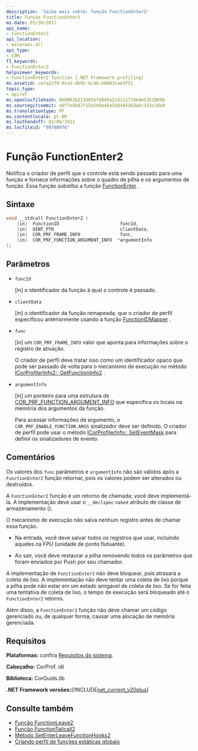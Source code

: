 ```yaml
---
description: 'Saiba mais sobre: função FunctionEnter2'
title: Função FunctionEnter2
ms.date: 03/30/2017
api_name:
- FunctionEnter2
api_location:
- mscorwks.dll
api_type:
- COM
f1_keywords:
- FunctionEnter2
helpviewer_keywords:
- FunctionEnter2 function [.NET Framework profiling]
ms.assetid: ce7a21f9-0ca3-4b92-bc4b-bb803cae3f51
topic_type:
- apiref
ms.openlocfilehash: 8b8061b213d02efd845e214c1177db4e5351869b
ms.sourcegitcommit: ddf7edb67715a5b9a45e3dd44536dabc153c1de0
ms.translationtype: MT
ms.contentlocale: pt-BR
ms.lasthandoff: 02/06/2021
ms.locfileid: "99788976"
---
```

# <a name="functionenter2-function"></a>Função FunctionEnter2

Notifica o criador de perfil que o controle está sendo passado para uma função e fornece informações sobre o quadro de pilha e os argumentos de função. Essa função substitui a função [FunctionEnter](functionenter-function.md) .  
  
## <a name="syntax"></a>Sintaxe  
  
```cpp  
void __stdcall FunctionEnter2 (  
    [in]  FunctionID                       funcId,
    [in]  UINT_PTR                         clientData,
    [in]  COR_PRF_FRAME_INFO               func,
    [in]  COR_PRF_FUNCTION_ARGUMENT_INFO  *argumentInfo  
);  
```  
  
## <a name="parameters"></a>Parâmetros

- `funcId`

  \[in] o identificador da função à qual o controle é passado.

- `clientData`

  \[in] o identificador da função remapeada, que o criador de perfil especificou anteriormente usando a função [FunctionIDMapper](functionidmapper-function.md) .
  
- `func`

  \[in] um `COR_PRF_FRAME_INFO` valor que aponta para informações sobre o registro de ativação.
  
  O criador de perfil deve tratar isso como um identificador opaco que pode ser passado de volta para o mecanismo de execução no método [ICorProfilerInfo2:: GetFunctionInfo2](icorprofilerinfo2-getfunctioninfo2-method.md) .  
  
- `argumentInfo`

  \[in] um ponteiro para uma estrutura de [COR_PRF_FUNCTION_ARGUMENT_INFO](cor-prf-function-argument-info-structure.md) que especifica os locais na memória dos argumentos da função.

  Para acessar informações de argumento, o `COR_PRF_ENABLE_FUNCTION_ARGS` sinalizador deve ser definido. O criador de perfil pode usar o método [ICorProfilerInfo:: SetEventMask](icorprofilerinfo-seteventmask-method.md) para definir os sinalizadores de evento.

## <a name="remarks"></a>Comentários  

 Os valores dos `func` parâmetros e `argumentInfo` não são válidos após a `FunctionEnter2` função retornar, pois os valores podem ser alterados ou destruídos.  
  
 A `FunctionEnter2` função é um retorno de chamada; você deve implementá-la. A implementação deve usar o `__declspec` `naked` atributo de classe de armazenamento ().  
  
 O mecanismo de execução não salva nenhum registro antes de chamar essa função.  
  
- Na entrada, você deve salvar todos os registros que usar, incluindo aqueles na FPU (unidade de ponto flutuante).  
  
- Ao sair, você deve restaurar a pilha removendo todos os parâmetros que foram enviados por Push por seu chamador.  
  
 A implementação de `FunctionEnter2` não deve bloquear, pois atrasará a coleta de lixo. A implementação não deve tentar uma coleta de lixo porque a pilha pode não estar em um estado amigável de coleta de lixo. Se for feita uma tentativa de coleta de lixo, o tempo de execução será bloqueado até o `FunctionEnter2` retorno.  
  
 Além disso, a `FunctionEnter2` função não deve chamar um código gerenciado ou, de qualquer forma, causar uma alocação de memória gerenciada.  
  
## <a name="requirements"></a>Requisitos  

 **Plataformas:** confira [Requisitos do sistema](../../get-started/system-requirements.md).  
  
 **Cabeçalho:** CorProf. idl  
  
 **Biblioteca:** CorGuids.lib  
  
 **.NET Framework versões:**[!INCLUDE[net_current_v20plus](../../../../includes/net-current-v20plus-md.md)]  
  
## <a name="see-also"></a>Consulte também

- [Função FunctionLeave2](functionleave2-function.md)
- [Função FunctionTailcall2](functiontailcall2-function.md)
- [Método SetEnterLeaveFunctionHooks2](icorprofilerinfo2-setenterleavefunctionhooks2-method.md)
- [Criando perfil de funções estáticas globais](profiling-global-static-functions.md)
